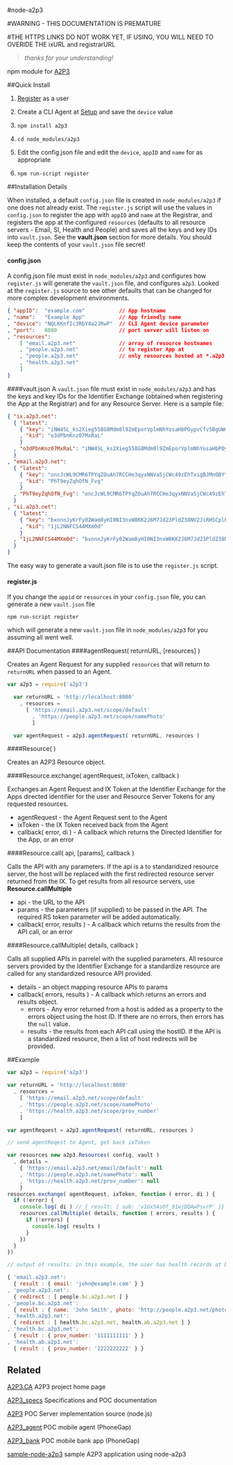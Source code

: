 #node-a2p3

#WARNING - THIS DOCUMENTATION IS PREMATURE

#THE HTTPS LINKS DO NOT WORK YET, IF USING, YOU WILL NEED TO OVERIDE THE ixURL and registrarURL
>*thanks for your understanding!*


npm module for [A2P3](http://a2p3.ca)

##Quick Install


1. [Register](http://setup.a2p3.net) as a user

2. Create a CLI Agent at [Setup](http://setup.a2p3.net) and save the `device` value

3. `npm install a2p3`

4. `cd node_modules/a2p3`

5. Edit the config.json file and edit the `device`, `appID` and `name` for as appropriate

6. `npm run-script register`



##Installation Details

When installed, a default `config.json` file is created in `node_modules/a2p3` if one does not already exist. The `register.js` script will use the values in `config.json` to register the app with `appID` and `name` at the Registrar, and registers the app at the configured `resources` (defaults to all resource servers - Email, SI, Health and People) and saves all the keys and key IDs into `vault.json`. See the **vault.json** section for more details. You should keep the contents of your `vault.json` file secret!

#### config.json

A config.json file must exist in `node_modules/a2p3` and configures how `register.js` will generate the `vault.json` file, and configures `a2p3`. Looked at the `register.js` source to see other defaults that can be changed for more complex development environments.

```json
{ "appID": 	"example.com" 			// App hostname
, "name":	"Example App"			// App friendly name
, "device": "NQLKKnfIc3RbY4a2JRwP"	// CLI Agent device parameter
, "port": 	8080					// port server will listen on
, "resources":
	[ "email.a2p3.net"				// array of resource hostnames
	, "people.a2p3.net"				// to register App at
	, "people.a2p3.net"				// only resources hosted at *.a2p3.net are supported
	, "health.a2p3.net"
	]
}
```

####vault.json
A `vault.json` file must exist in `node_modules/a2p3` and has the keys and key IDs for the Identifier Exchange (obtained when registering the App at the Registrar) and for any Resource Server. Here is a sample file:

```json
{ "ix.a2p3.net":
  { "latest":
    { "key": "iNW4SL_ks2Xieg558G8Mdm8l9ZmEporVplmNhYosaHbPOypvCfv5BgUWmJkbn4kyjAHcZbuEUacyJs18iAJ2wQ"
    , "kid": "o3dPbnKnz07MxRaL"
    }
  , "o3dPbnKnz07MxRaL": "iNW4SL_ks2Xieg558G8Mdm8l9ZmEporVplmNhYosaHbPOypvCfv5BgUWmJkbn4kyjAHcZbuEUacyJs18iAJ2wQ"
  }
, "email.a2p3.net":
  { "latest":
    { "key": "oncJcWL9CMR6TPYqZOuAh7RCCHe3qyxNNVa5jCWc49zEhTxigBJMnOBYtKUaufeZwotr7ImB8-alEBiOQwi8Jg"
    , "kid": "PhT9eyZqhOfN_Fvg"
    }
  , "PhT9eyZqhOfN_Fvg": "oncJcWL9CMR6TPYqZOuAh7RCCHe3qyxNNVa5jCWc49zEhTxigBJMnOBYtKUaufeZwotr7ImB8-alEBiOQwi8Jg"
  }
, "si.a2p3.net":
  { "latest":
    { "key": "bxnnnJyKrFy02Wam8yHI0NI3nxW8KK2J6M7Jd23PldZ38NV2JiRHSCplR-WNk7oGHS6-U-AxC-q8bVz3MBMyDQ"
    , "kid": "1jL2NNFCS44MXm0d"
    }
  , "1jL2NNFCS44MXm0d": "bxnnnJyKrFy02Wam8yHI0NI3nxW8KK2J6M7Jd23PldZ38NV2JiRHSCplR-WNk7oGHS6-U-AxC-q8bVz3MBMyDQ"
  }
}
```
The easy way to generate a vault.json file is to use the `register.js` script.


#### register.js
If you change the `appid` or `resources` in your `config.json` file, you can generate a new `vault.json` file

	npm run-script register

which will generate a new `vault.json` file in `node_modules/a2p3` for you assuming all went well.

##API Documentation
####agentRequest( returnURL, [resources] )

Creates an Agent Request for any supplied `resources` that will return to `returnURL` when passed to an Agent.

```javascript
var a2p3 = require('a2p3')

  var returnURL = 'http://localhost:8080'
    , resources =
      [ 'https://email.a2p3.net/scope/default'
        , 'https://people.a2p3.net/scope/namePhoto'
        ]

  var agentRequest = a2p3.agentRequest( returnURL, resources )
```

####Resource( )

Creates an A2P3 Resource object.


####Resource.exchange( agentRequest, ixToken, callback )

Exchanges an Agent Request and IX Token at the Identifier Exchange for the Apps directed identifier for the user and Resource Server Tokens for any requested resources.

- agentRequest - the Agent Request sent to the Agent
- ixToken - the IX Token received back from the Agent
- callback( error, di ) - A callback which returns the Directed Identifier for the App, or an error


####Resource.call( api, [params], callback )

Calls the API with any parameters. If the api is a to standaridized resource server, the host will be replaced with the first redirected resource server returned from the IX. To get results from all resource servers, use **Resource.callMultiple**

- api - the URL to the API
- params - the parameters (if supplied) to be passed in the API. The required RS token parameter will be added automatically.
- callback( error, results ) - A callback which returns the results from the API call, or an error


####Resource.callMultiple( details, callback )

Calls all supplied APIs in parrelel with the supplied parameters. All resource servers provided by the Identifier Exchange for a standardize resource are called for any standardized resource API provided.

- details - an object mapping resource APIs to params
- callback( errors, results ) - A callback which returns an errors and results object.
	- errors - Any error returned from a host is added as a property to the errors object using the host ID. If there are no errors, then errors has the `null` value.
	- results - the results from each API call using the hostID. If the API is a standardized resource, then a list of host redirects will be provided.


##Example

```javascript
var a2p3 = require('a2p3')

var returnURL = 'http://localhost:8080'
  , resources =
    [ 'https://email.a2p3.net/scope/default'
    , 'https://people.a2p3.net/scope/namePhoto'
    , 'https://health.a2p3.net/scope/prov_number'
    ]

var agentRequest = a2p3.agentRequest( returnURL, resources )

// send agentReqest to Agent, get back ixToken

var resources new a2p3.Resources( config, vault )
  , details =
    { 'https://email.a2p3.net/email/default': null
    , 'https://people.a2p3.net/namePhoto': null
    , 'https://health.a2p3.net/prov_number': null
    }
resources.exchange( agentRequest, ixToken, function ( error, di ) {
  if (!error) {
    console.log( di ) // { result: { sub: 'v1Gx5AsOf_91wjDQAwPsvrP' }}
    resources.callMultiple( details, function ( errors, results ) {
      if (!errors) {
        console.log( results )
      }
    })
  }
})

// output of results: in this example, the user has health records at both BC and Alberta

{ 'email.a2p3.net':
  { result : { email: 'john@example.com' } }
, 'people.a2p3.net':
  { redirect : [ people.bc.a2p3.net ] }
, 'people.bc.a2p3.net':
  { result : { name: 'John Smith', photo: 'http://people.a2p3.net/photos/h5db2lkxHw7lks.jpeg' } }
, 'health.a2p3.net':
  { redirect : [ health.bc.a2p3.net, health.ab.a2p3.net ] }
, 'health.bc.a2p3.net':
  { result : { prov_number: '1111111111' } }
, 'health.ab.a2p3.net':
  { result : { prov_number: '2222222222' } }

```


## Related

[A2P3.CA](http://a2p3.ca) A2P3 project home page

[A2P3_specs](https://github.com/dickhardt/A2P3_specs) Specifications and POC documentation

[A2P3](https://github.com/dickhardt/A2P3) POC Server implementation source (node.js)

[A2P3_agent](https://github.com/dickhardt/A2P3_agent) POC mobile agent (PhoneGap)

[A2P3_bank](https://github.com/dickhardt/A2P3_bank) POC mobile bank app (PhoneGap)

[sample-node-a2p3](https://github.com/dickhardt/sample-node-a2p3) sample A2P3 application using node-a2p3
